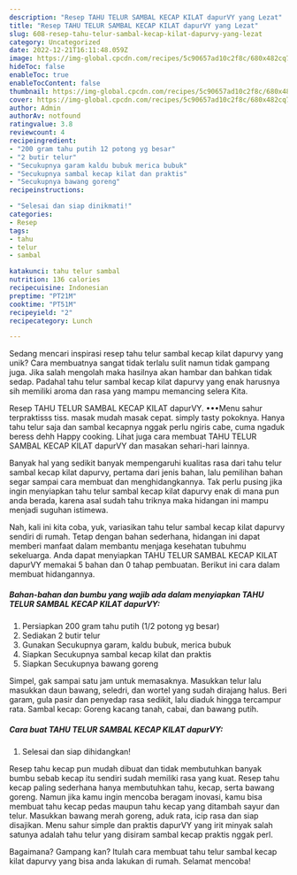 ```yaml
---
description: "Resep TAHU TELUR SAMBAL KECAP KILAT dapurVY yang Lezat"
title: "Resep TAHU TELUR SAMBAL KECAP KILAT dapurVY yang Lezat"
slug: 608-resep-tahu-telur-sambal-kecap-kilat-dapurvy-yang-lezat
category: Uncategorized
date: 2022-12-21T16:11:48.059Z
image: https://img-global.cpcdn.com/recipes/5c90657ad10c2f8c/680x482cq70/tahu-telur-sambal-kecap-kilat-dapurvy-foto-resep-utama.jpg
hideToc: false
enableToc: true
enableTocContent: false
thumbnail: https://img-global.cpcdn.com/recipes/5c90657ad10c2f8c/680x482cq70/tahu-telur-sambal-kecap-kilat-dapurvy-foto-resep-utama.jpg
cover: https://img-global.cpcdn.com/recipes/5c90657ad10c2f8c/680x482cq70/tahu-telur-sambal-kecap-kilat-dapurvy-foto-resep-utama.jpg
author: Admin
authorAv: notfound
ratingvalue: 3.8
reviewcount: 4
recipeingredient:
- "200 gram tahu putih 12 potong yg besar"
- "2 butir telur"
- "Secukupnya garam kaldu bubuk merica bubuk"
- "Secukupnya sambal kecap kilat dan praktis"
- "Secukupnya bawang goreng"
recipeinstructions:

- "Selesai dan siap dinikmati!"
categories:
- Resep
tags:
- tahu
- telur
- sambal

katakunci: tahu telur sambal 
nutrition: 136 calories
recipecuisine: Indonesian
preptime: "PT21M"
cooktime: "PT51M"
recipeyield: "2"
recipecategory: Lunch

---
```





Sedang mencari inspirasi resep tahu telur sambal kecap kilat dapurvy yang unik? Cara membuatnya sangat tidak terlalu sulit namun tidak gampang juga. Jika salah mengolah maka hasilnya akan hambar dan bahkan tidak sedap. Padahal tahu telur sambal kecap kilat dapurvy yang enak harusnya sih memiliki aroma dan rasa yang mampu memancing selera Kita.





Resep TAHU TELUR SAMBAL KECAP KILAT dapurVY. •••Menu sahur terpraktisss tiss. masak mudah masak cepat. simply tasty pokoknya. Hanya tahu telur saja dan sambal kecapnya nggak perlu ngiris cabe, cuma ngaduk beress dehh Happy cooking. Lihat juga cara membuat TAHU TELUR SAMBAL KECAP KILAT dapurVY dan masakan sehari-hari lainnya.

Banyak hal yang sedikit banyak mempengaruhi kualitas rasa dari tahu telur sambal kecap kilat dapurvy, pertama dari jenis bahan, lalu pemilihan bahan segar sampai cara membuat dan menghidangkannya. Tak perlu pusing jika ingin menyiapkan tahu telur sambal kecap kilat dapurvy enak di mana pun anda berada, karena asal sudah tahu triknya maka hidangan ini mampu menjadi suguhan istimewa.






Nah, kali ini kita coba, yuk, variasikan tahu telur sambal kecap kilat dapurvy sendiri di rumah. Tetap dengan bahan sederhana, hidangan ini dapat memberi manfaat dalam membantu menjaga kesehatan tubuhmu sekeluarga. Anda dapat menyiapkan TAHU TELUR SAMBAL KECAP KILAT dapurVY memakai 5 bahan dan 0 tahap pembuatan. Berikut ini cara dalam membuat hidangannya.

<!--inarticleads1-->

##### Bahan-bahan dan bumbu yang wajib ada dalam menyiapkan TAHU TELUR SAMBAL KECAP KILAT dapurVY:

1. Persiapkan 200 gram tahu putih (1/2 potong yg besar)
1. Sediakan 2 butir telur
1. Gunakan Secukupnya garam, kaldu bubuk, merica bubuk
1. Siapkan Secukupnya sambal kecap kilat dan praktis
1. Siapkan Secukupnya bawang goreng


Simpel, gak sampai satu jam untuk memasaknya. Masukkan telur lalu masukkan daun bawang, seledri, dan wortel yang sudah dirajang halus. Beri garam, gula pasir dan penyedap rasa sedikit, lalu diaduk hingga tercampur rata. Sambal kecap: Goreng kacang tanah, cabai, dan bawang putih. 

<!--inarticleads2-->

##### Cara buat TAHU TELUR SAMBAL KECAP KILAT dapurVY:


1. Selesai dan siap dihidangkan!

Resep tahu kecap pun mudah dibuat dan tidak membutuhkan banyak bumbu sebab kecap itu sendiri sudah memiliki rasa yang kuat. Resep tahu kecap paling sederhana hanya membutuhkan tahu, kecap, serta bawang goreng. Namun jika kamu ingin mencoba beragam inovasi, kamu bisa membuat tahu kecap pedas maupun tahu kecap yang ditambah sayur dan telur. Masukkan bawang merah goreng, aduk rata, icip rasa dan siap disajikan. Menu sahur simple dan praktis dapurVY yang irit minyak salah satunya adalah tahu telur yang disiram sambal kecap praktis nggak perl. 

Bagaimana? Gampang kan? Itulah cara membuat tahu telur sambal kecap kilat dapurvy yang bisa anda lakukan di rumah. Selamat mencoba!
